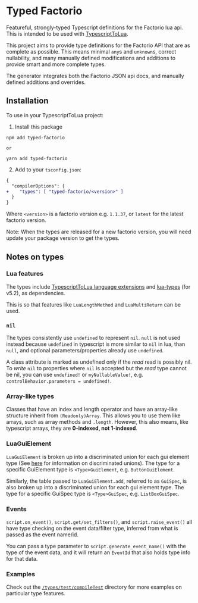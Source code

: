 # Typed Factorio

Featureful, strongly-typed Typescript definitions for the Factorio lua api. This is intended to be used with [TypescriptToLua](https://typescripttolua.github.io/).

This project aims to provide type definitions for the Factorio API that are as complete as possible. This means minimal `any`s and `unknown`s, correct nullability, and many manually defined modifications and additions to provide smart and more complete types.

The generator integrates both the Factorio JSON api docs, and manually defined additions and overrides.

## Installation

To use in your TypescriptToLua project:

1. Install this package

```
npm add typed-factorio

or

yarn add typed-factorio
```

2. Add to your `tsconfig.json`:

```diff
{
  "compilerOptions": {
+    "types": [ "typed-factorio/<version>" ]
  }
}
```

Where `<version>` is a factorio version e.g. `1.1.37`, or `latest` for the latest factorio version.

Note: When the types are released for a new factorio version, you will need update your package version to get the types.

## Notes on types

### Lua features

The types include [TypescriptToLua language extensions](https://typescripttolua.github.io/docs/advanced/language-extensions/)
and [lua-types](https://github.com/TypeScriptToLua/lua-types) (for v5.2), as dependencies.

This is so that features like `LuaLengthMethod` and `LuaMultiReturn` can be used.

### `nil`

The types consistently use `undefined` to represent `nil`.
`null` is not used instead because `undefined` in typescript is more similar to `nil` in lua, than `null`, and optional parameters/properties already use `undefined`.

A class attribute is marked as undefined only if the _read_ read is possibly nil. To _write_ `nil` to properties where `nil` is accepted but the _read_ type cannot be nil, you can use `undefined!` or `myNullableValue!`, e.g. `controlBehavior.parameters = undefined!`.

### Array-like types

Classes that have an index and length operator and have an array-like structure inherit from `(Readonly)Array`. This allows you to use them like arrays, such as array methods and `.length`. However, this also means, like typescript arrays, they are **0-indexed, not 1-indexed**.

### LuaGuiElement

`LuaGuiElement` is broken up into a discriminated union for each gui element type (See [here](https://basarat.gitbook.io/typescript/type-system/discriminated-unions) for information on discriminated unions). The type for a specific GuiElement type is `<Type>GuiElement`, e.g. `ButtonGuiElement`.

Similarly, the table passed to `LuaGuiElement.add`, referred to as `GuiSpec`, is also broken up into a discriminated union for each gui element type. The type for a specific GuiSpec type is `<Type>GuiSpec`, e.g. `ListBoxGuiSpec`.

### Events

`script.on_event()`, `script.get/set_filters()`, and `script.raise_event()` all have type checking on the event data/filter type, inferred from what is passed as the event name/id.

You can pass a type parameter to `script.generate_event_name()` with the type of the event data, and it will return an `EventId` that also holds type info for that data.

### Examples

Check out the [`/types/test/compileTest`](types/test/compileTest) directory for more examples on particular type features.
